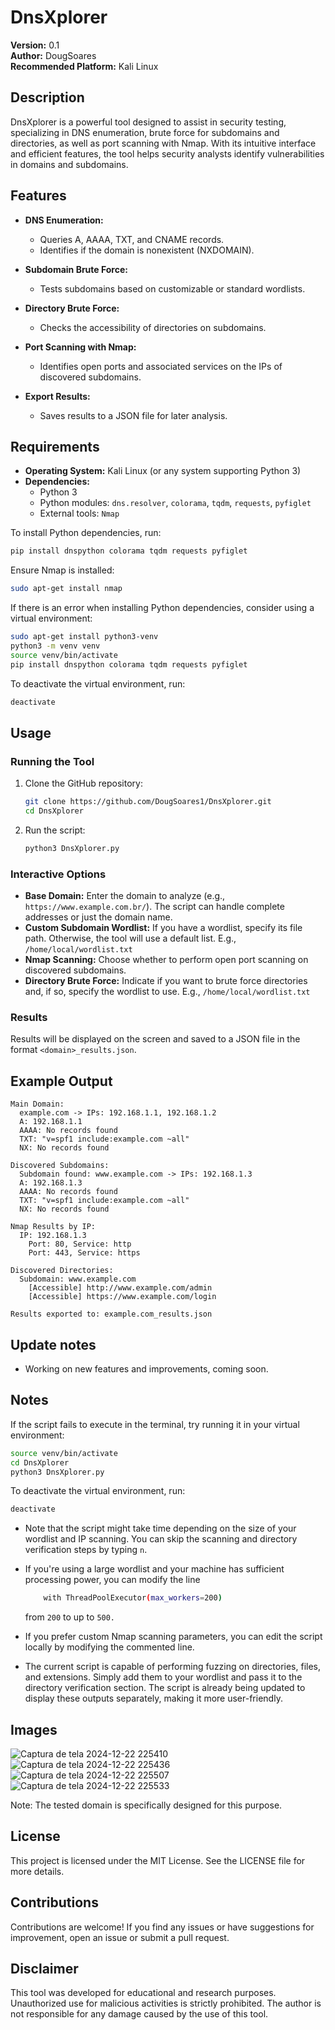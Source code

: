 # DnsXplorer

**Version:** 0.1  
**Author:** DougSoares  
**Recommended Platform:** Kali Linux  

## Description  

DnsXplorer is a powerful tool designed to assist in security testing, specializing in DNS enumeration, brute force for subdomains and directories, as well as port scanning with Nmap. With its intuitive interface and efficient features, the tool helps security analysts identify vulnerabilities in domains and subdomains.  

## Features  

- **DNS Enumeration:**  
  - Queries A, AAAA, TXT, and CNAME records.  
  - Identifies if the domain is nonexistent (NXDOMAIN).  

- **Subdomain Brute Force:**  
  - Tests subdomains based on customizable or standard wordlists.  

- **Directory Brute Force:**  
  - Checks the accessibility of directories on subdomains.  

- **Port Scanning with Nmap:**  
  - Identifies open ports and associated services on the IPs of discovered subdomains.  

- **Export Results:**  
  - Saves results to a JSON file for later analysis.  

## Requirements  

- **Operating System:** Kali Linux (or any system supporting Python 3)  
- **Dependencies:**  
  - Python 3  
  - Python modules: `dns.resolver`, `colorama`, `tqdm`, `requests`, `pyfiglet`  
  - External tools: `Nmap`  

To install Python dependencies, run:  
```bash  
pip install dnspython colorama tqdm requests pyfiglet  
```  

Ensure Nmap is installed:  
```bash  
sudo apt-get install nmap  
```  

If there is an error when installing Python dependencies, consider using a virtual environment:  
```bash  
sudo apt-get install python3-venv  
python3 -m venv venv  
source venv/bin/activate  
pip install dnspython colorama tqdm requests pyfiglet  
```  

To deactivate the virtual environment, run:  
```bash  
deactivate  
```  

## Usage  

### Running the Tool  

1. Clone the GitHub repository:  
   ```bash  
   git clone https://github.com/DougSoares1/DnsXplorer.git  
   cd DnsXplorer  
   ```  

2. Run the script:  
   ```bash  
   python3 DnsXplorer.py  
   ```  

### Interactive Options  
- **Base Domain:** Enter the domain to analyze (e.g., `https://www.example.com.br/`). The script can handle complete addresses or just the domain name.  
- **Custom Subdomain Wordlist:** If you have a wordlist, specify its file path. Otherwise, the tool will use a default list. E.g., `/home/local/wordlist.txt`  
- **Nmap Scanning:** Choose whether to perform open port scanning on discovered subdomains.  
- **Directory Brute Force:** Indicate if you want to brute force directories and, if so, specify the wordlist to use. E.g., `/home/local/wordlist.txt`  

### Results  
Results will be displayed on the screen and saved to a JSON file in the format `<domain>_results.json`.  

## Example Output  
```plaintext  
Main Domain:  
  example.com -> IPs: 192.168.1.1, 192.168.1.2  
  A: 192.168.1.1  
  AAAA: No records found  
  TXT: "v=spf1 include:example.com ~all"  
  NX: No records found  

Discovered Subdomains:  
  Subdomain found: www.example.com -> IPs: 192.168.1.3  
  A: 192.168.1.3  
  AAAA: No records found  
  TXT: "v=spf1 include:example.com ~all"  
  NX: No records found  

Nmap Results by IP:  
  IP: 192.168.1.3  
    Port: 80, Service: http  
    Port: 443, Service: https  

Discovered Directories:  
  Subdomain: www.example.com  
    [Accessible] http://www.example.com/admin  
    [Accessible] https://www.example.com/login  

Results exported to: example.com_results.json  
```  
## Update notes

  - Working on new features and improvements, coming soon.

## Notes  

If the script fails to execute in the terminal, try running it in your virtual environment:  
```bash  
source venv/bin/activate  
cd DnsXplorer  
python3 DnsXplorer.py  
```  

To deactivate the virtual environment, run:  
```bash  
deactivate  
```  

- Note that the script might take time depending on the size of your wordlist and IP scanning. You can skip the scanning and directory verification steps by typing `n`.
- If you're using a large wordlist and your machine has sufficient processing power, you can modify the line
  
  ```bash
      with ThreadPoolExecutor(max_workers=200)
  ```
  from `200` to up to `500.`
- If you prefer custom Nmap scanning parameters, you can edit the script locally by modifying the commented line.
- The current script is capable of performing fuzzing on directories, files, and extensions. Simply add them to your wordlist and pass it to the directory verification section. The script is already being updated to display these outputs separately, making it more user-friendly.

## Images  
![Captura de tela 2024-12-22 225410](https://github.com/user-attachments/assets/eaae4ed8-5ffc-4068-90bc-bdbeaf4eda57)
![Captura de tela 2024-12-22 225436](https://github.com/user-attachments/assets/92ae659f-7144-4709-a1e7-4ef8784619d7)
![Captura de tela 2024-12-22 225507](https://github.com/user-attachments/assets/4de975fa-3dd0-408c-9947-5da03cd07111)
![Captura de tela 2024-12-22 225533](https://github.com/user-attachments/assets/10362e57-92af-4d12-8341-726df3f25d99)



Note: The tested domain is specifically designed for this purpose.  

## License  
This project is licensed under the MIT License. See the LICENSE file for more details.  

## Contributions  
Contributions are welcome! If you find any issues or have suggestions for improvement, open an issue or submit a pull request.  

## Disclaimer  
This tool was developed for educational and research purposes. Unauthorized use for malicious activities is strictly prohibited. The author is not responsible for any damage caused by the use of this tool.

